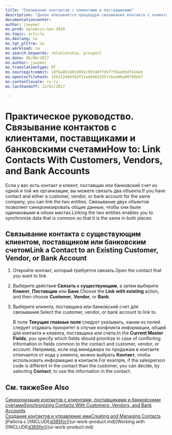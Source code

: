 ```yaml
---
title: "Связывание контактов с клиентами и поставщиками"
description: "Далее описывается процедура связывания контакта с клиентом, поставщиком или банковским счетом из той же компании, чтобы вы могли синхронизировать общие данные."
documentationcenter: 
author: jswymer
ms.prod: dynamics-nav-2018
ms.topic: article
ms.devlang: na
ms.tgt_pltfrm: na
ms.workload: na
ms.search.keywords: relationship, prospect
ms.date: 06/06/2017
ms.author: jswymer
ms.translationtype: HT
ms.sourcegitcommit: 1dfba8b14019991c95f40ffd5f7fbaed5df414eb
ms.openlocfilehash: 156312e68f82f51ade4832557cbea96a80f08ebf
ms.contentlocale: ru-ru
ms.lasthandoff: 12/01/2017

---
```

# <a name="how-to-link-contacts-with-customers-vendors-and-bank-accounts"></a><span data-ttu-id="79a16-103">Практическое руководство. Связывание контактов с клиентами, поставщиками и банковскими счетами</span><span class="sxs-lookup"><span data-stu-id="79a16-103">How to: Link Contacts With Customers, Vendors, and Bank Accounts</span></span>
<span data-ttu-id="79a16-104">Если у вас есть контакт и клиент, поставщик или банковский счет из одной и той же организации, вы можете связать два объекта.</span><span class="sxs-lookup"><span data-stu-id="79a16-104">If you have contact and either a customer, vendor, or bank account for the same company, you can link the two entities.</span></span> <span data-ttu-id="79a16-105">Связывание двух объектов позволяет синхронизировать общие данные, чтобы они были одинаковыми в обоих местах.</span><span class="sxs-lookup"><span data-stu-id="79a16-105">Linking the two entities enables you to synchronize data that is common so that it is the same in both places.</span></span>

## <a name="link-a-contact-to-an-existing-customer-vendor-or-bank-account"></a><span data-ttu-id="79a16-106">Связывание контакта с существующим клиентом, поставщиком или банковским счетом</span><span class="sxs-lookup"><span data-stu-id="79a16-106">Link a Contact to an Existing Customer, Vendor, or Bank Account</span></span>
1. <span data-ttu-id="79a16-107">Откройте контакт, который требуется связать.</span><span class="sxs-lookup"><span data-stu-id="79a16-107">Open the contact that you want to link.</span></span>
2. <span data-ttu-id="79a16-108">Выберите действие **Связать с существующим**, а затем выберите **Клиент**, **Поставщик** или **Банк**.</span><span class="sxs-lookup"><span data-stu-id="79a16-108">Choose the **Link with existing** action, and then choose **Customer**, **Vendor**, or **Bank**.</span></span>
3. <span data-ttu-id="79a16-109">Выберите клиента, поставщика или банковский счет для связывания.</span><span class="sxs-lookup"><span data-stu-id="79a16-109">Select the customer, vendor, or bank account to link to.</span></span>

   <span data-ttu-id="79a16-110">В поле **Текущие главные поля** следует указывать, каким из полей следует отдавать приоритет в случае конфликта информации, общей для контакта и клиента, поставщика или счета.</span><span class="sxs-lookup"><span data-stu-id="79a16-110">In the **Current Master Fields**, you specify which fields should prioritize in case of conflicting information in fields common to the contact and customer, vendor, or account.</span></span> <span data-ttu-id="79a16-111">Например, если код менеджера по продажам в контакте отличается от кода у клиента, можно выбрать **Контакт**, чтобы использовать информацию в контакте.</span><span class="sxs-lookup"><span data-stu-id="79a16-111">For example, if the salesperson code is different in the contact than the customer, you can decide, by selecting **Contact**, to use the information in the contact.</span></span>

## <a name="see-also"></a><span data-ttu-id="79a16-112">См. также</span><span class="sxs-lookup"><span data-stu-id="79a16-112">See Also</span></span>
[<span data-ttu-id="79a16-113">Синхронизация контактов с клиентами, поставщиками и банковскими счетами</span><span class="sxs-lookup"><span data-stu-id="79a16-113">Synchronizing Contacts With Customers, Vendors, and Bank Accounts</span></span>](marketing-synchronize-contacts-customers-vendors-bank-accounts.md)  
[<span data-ttu-id="79a16-114">Создание контактов и управление ими</span><span class="sxs-lookup"><span data-stu-id="79a16-114">Creating and Managing Contacts</span></span>](marketing-contacts.md)  
<span data-ttu-id="79a16-115">[Работа с [!INCLUDE[d365fin](includes/d365fin_md.md)]](ui-work-product.md)</span><span class="sxs-lookup"><span data-stu-id="79a16-115">[Working with [!INCLUDE[d365fin](includes/d365fin_md.md)]](ui-work-product.md)</span></span>  

